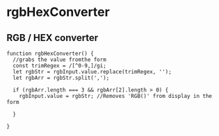 # rgbHexConverter
## RGB / HEX converter

    function rgbHexConverter() {
      //grabs the value fromthe form
      const trimRegex = /[^0-9,]/gi;
      let rgbStr = rgbInput.value.replace(trimRegex, '');
      let rgbArr = rgbStr.split(',');

      if (rgbArr.length === 3 && rgbArr[2].length > 0) {
        rgbInput.value = rgbStr; //Removes 'RGB()' from display in the form

      }

    }
